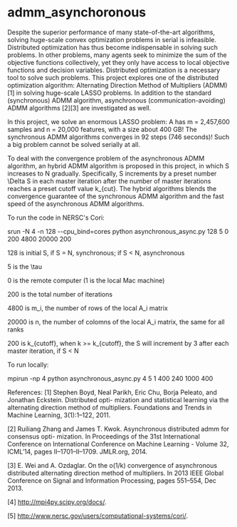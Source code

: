 # admm_asynchoronous

Despite the superior performance of many state-of-the-art algorithms, solving huge-scale convex optimization problems in serial is infeasible. Distributed optimization has thus become indispensable in solving such problems. In other problems, many agents seek to minimize the sum of the objective functions collectively, yet they only have access to local objective functions and decision variables. Distributed optimization is a necessary tool to solve such problems. This project explores one of the distributed optimization algorithm: Alternating Direction Method of Multipliers (ADMM)[1] in solving huge-scale LASSO problems. In addition to the standard (synchronous) ADMM algorithm, asynchronous (communication-avoiding) ADMM algorithms [2][3] are investigated as well.

In this project, we solve an enormous LASSO problem: A has m = 2,457,600 samples and n = 20,000 features, with a size about 400 GB! The synchronous ADMM algorithms converges in 92 steps (746 seconds)! Such a big problem cannot be solved serially at all.

To deal with the convergence problem of the asynchronous ADMM algorithm, an hybrid ADMM algorithm is proposed in this project, in which S increases to N gradually. Specifically, S increments by a preset number \Delta S in each master iteration after the number of master iterations reaches a preset cutoff value k_{cut}. The hybrid algorithms blends the convergence guarantee of the synchronous ADMM algorithm and the fast speed of the asynchronous ADMM algorithms. 

To run the code in NERSC's Cori:

srun -N 4 -n 128 --cpu_bind=cores python asynchronous_async.py 128 5 0 200 4800 20000 200

128 is initial S, if S = N, synchronous; if S < N, asynchronous

5 is the \tau

0 is the remote computer (1 is the local Mac machine)

200 is the total number of iterations

4800 is m_i, the number of rows of the local A_i matrix

20000 is n, the number of colomns of the local A_i matrix, the same for all ranks

200 is k_{cutoff}, when k >= k_{cutoff}, the S will increment by 3 after each master iteration, if S < N

To run locally:

mpirun -np 4 python asynchronous_async.py 4 5 1 400 240 1000 400

References:
[1] Stephen Boyd, Neal Parikh, Eric Chu, Borja Peleato, and Jonathan Eckstein. Distributed opti- mization and statistical learning via the alternating direction method of multipliers. Foundations and Trends in Machine Learning, 3(1):1–122, 2011.

[2] Ruiliang Zhang and James T. Kwok. Asynchronous distributed admm for consensus opti- mization. In Proceedings of the 31st International Conference on International Conference on Machine Learning - Volume 32, ICML’14, pages II–1701–II–1709. JMLR.org, 2014.

[3] E. Wei and A. Ozdaglar. On the o(1/k) convergence of asynchronous distributed alternating direction method of multipliers. In 2013 IEEE Global Conference on Signal and Information Processing, pages 551–554, Dec 2013.

[4] http://mpi4py.scipy.org/docs/.

[5] http://www.nersc.gov/users/computational-systems/cori/.



